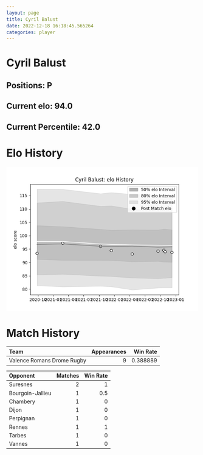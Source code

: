```yaml
---  
layout: page  
title: Cyril Balust  
date: 2022-12-18 16:18:45.565264  
categories: player  
---
```

# Cyril Balust

## Positions: P

## Current elo: 94.0

## Current Percentile: 42.0

# Elo History


![elo history](history_CyrilBalust.png)
# Match History


| Team                       |   Appearances |   Win Rate |
|:---------------------------|--------------:|-----------:|
| Valence Romans Drome Rugby |             9 |   0.388889 |

| Opponent         |   Matches |   Win Rate |
|:-----------------|----------:|-----------:|
| Suresnes         |         2 |        1   |
| Bourgoin-Jallieu |         1 |        0.5 |
| Chambery         |         1 |        0   |
| Dijon            |         1 |        0   |
| Perpignan        |         1 |        0   |
| Rennes           |         1 |        1   |
| Tarbes           |         1 |        0   |
| Vannes           |         1 |        0   |